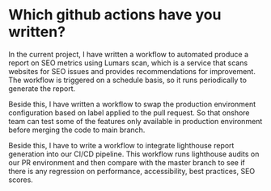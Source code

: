 # Which github actions have you written?
In the current project, I have written a workflow to automated produce a report on SEO metrics using Lumars scan, which is a service that scans websites for SEO issues and provides recommendations for improvement. The workflow is triggered on a schedule basis, so it runs periodically to generate the report.

Beside this, I have written a workflow to swap the production environment configuration based on label applied to the pull request. So that onshore team can test some of the features only available in production environment before merging the code to main branch.

Beside this, I have to write a workflow to integrate lighthouse report generation into our CI/CD pipeline. This workflow runs lighthouse audits on our PR environment and then compare with the master branch to see if there is any regression on performance, accessibility, best practices, SEO scores.

